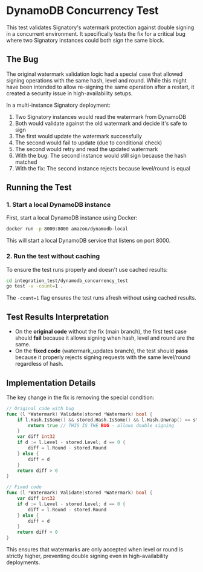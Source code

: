 # DynamoDB Concurrency Test

This test validates Signatory's watermark protection against double signing in a concurrent environment. It specifically tests the fix for a critical bug where two Signatory instances could both sign the same block.

## The Bug

The original watermark validation logic had a special case that allowed signing operations with the same hash, level and round. While this might have been intended to allow re-signing the same operation after a restart, it created a security issue in high-availability setups.

In a multi-instance Signatory deployment:
1. Two Signatory instances would read the watermark from DynamoDB
2. Both would validate against the old watermark and decide it's safe to sign
3. The first would update the watermark successfully
4. The second would fail to update (due to conditional check)
5. The second would retry and read the updated watermark
6. With the bug: The second instance would still sign because the hash matched
7. With the fix: The second instance rejects because level/round is equal

## Running the Test

### 1. Start a local DynamoDB instance

First, start a local DynamoDB instance using Docker:

```sh
docker run -p 8000:8000 amazon/dynamodb-local
```

This will start a local DynamoDB service that listens on port 8000.

### 2. Run the test without caching

To ensure the test runs properly and doesn't use cached results:

```sh
cd integration_test/dynamodb_concurrency_test
go test -v -count=1 .
```

The `-count=1` flag ensures the test runs afresh without using cached results.

## Test Results Interpretation

- On the **original code** without the fix (main branch), the first test case should **fail** because it allows signing when hash, level and round are the same.
- On the **fixed code** (watermark_updates branch), the test should **pass** because it properly rejects signing requests with the same level/round regardless of hash.

## Implementation Details

The key change in the fix is removing the special condition:

```go
// Original code with bug
func (l *Watermark) Validate(stored *Watermark) bool {
    if l.Hash.IsSome() && stored.Hash.IsSome() && l.Hash.Unwrap() == stored.Hash.Unwrap() {
        return true // THIS IS THE BUG - allows double signing
    }
    var diff int32
    if d := l.Level - stored.Level; d == 0 {
        diff = l.Round - stored.Round
    } else {
        diff = d
    }
    return diff > 0
}

// Fixed code
func (l *Watermark) Validate(stored *Watermark) bool {
    var diff int32
    if d := l.Level - stored.Level; d == 0 {
        diff = l.Round - stored.Round
    } else {
        diff = d
    }
    return diff > 0
}
```

This ensures that watermarks are only accepted when level or round is strictly higher, preventing double signing even in high-availability deployments.
